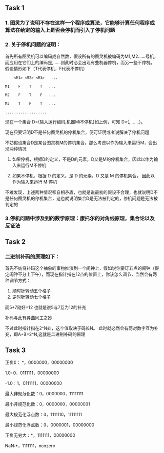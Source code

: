 ## Task 1

### 1. 图灵为了说明不存在这样一个程序或算法，它能够计算任何程序或算法在给定的输入上是否会停机而引入了停机问题

### 2. 关于停机问题的证明：

首先所有图灵机可以编码成自然数，假设所有的图灵机被编码为M1,M2……号机，而应用在它们上的编码是<M1>,<M2>……则此时必会出现有些机器停机，而另一些不停机。假设情形如下（T代表停机，F代表不停机）

    
        <M1> <M2> <M3>   ...
    
    M1    F    T    T   ... 

    M2    F    T    F   ... 

    M3    T    F    T   ... 

    ...................
    
现在一个集合 D={输入运行<Mi>编码,机器Mi不停机}如上例，可知 D={<M1>, <M3>......}。

现在只要证明D不是任何图灵机的停机集合，便可证明或者说解决了停机问题

不妨假设集合D是某台图灵机M的停机集合，那么考虑以<M>作为输入来运行M，会出现两种情况
  
1. 如果停机，根据D的定义，<M>不是D的元素，D又是M的停机集合，因此以<M>作为输入来运行M不停机
  
2. 如果不停机，根据 D 的定义，<M>是 D 的元素，D 又是 M 的停机集合， 因此以<M>作为输入来运行 M 停机

不难发现，上述两种情况都自相矛盾，也就是说最初的假设不合理，也就说明D不是任何图灵机的停机集合，这也就说明集合D是无法被判定的，停机问题是无法被判定的

### 3.停机问题中涉及到的数学原理：康托尔的对角线原理，集合论以及反证法

## Task 2

### 二进制补码的原理如下：

首先不妨将补码这个抽象的事物推演到一个闹钟上，假如说你要订五点的闹钟（假定闹钟不分上下午），而现在指针指在12点的位置上，你该怎么调节，当然会有两种调节方式：
1. 顺时针转动五个格子
2. 逆时针转动七个格子

而5+7刚好=12 也就是说5与7互为12的补充

补码与此有异曲同工之妙

不过此时指针指在2^N处，这个值取决于码长N。
此时就必然会有两对数字互为补充，即A+B=2^N,这就是二进制补码的原理

## Task 3

正负0： *，0000000，00000000

1.0: 0，0111111，00000000

-1.0：1，0111111，00000000

最大非规范化数：0，0000000，11111111

最小非规范化数：0，0000000，00000001

最大规范化浮点数：0，1111110，11111111

最小规范化浮点数：0，0000001，00000000

正负无穷大：*，1111111，00000000

NaN:*，1111111，nonzero
